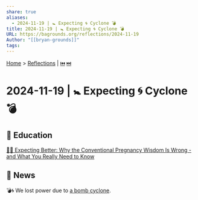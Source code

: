 ```yaml
---
share: true
aliases:
  - 2024-11-19 | 🚼 Expecting 🌀 Cyclone 💣
title: 2024-11-19 | 🚼 Expecting 🌀 Cyclone 💣
URL: https://bagrounds.org/reflections/2024-11-19
Author: "[[bryan-grounds]]"
tags: 
---
```

[Home](../index.md) > [Reflections](./index.md) | [⏮️](./2024-11-18.md) [⏭️](./2024-11-20.md)  
# 2024-11-19 | 🚼 Expecting 🌀 Cyclone 💣  
## 🧠 Education  
[🫄➕ Expecting Better: Why the Conventional Pregnancy Wisdom Is Wrong - and What You Really Need to Know](../books/expecting-better.md)  
  
## 📰 News  
💣🌀 We lost power due to [a bomb cyclone](https://www.heraldnet.com/news/bomb-cyclone-still-on-track-to-bring-high-winds-to-snohomish-county).  
